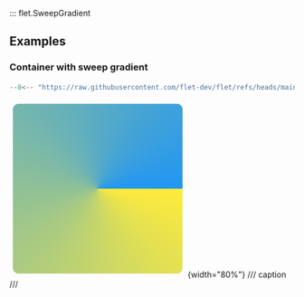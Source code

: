 ::: flet.SweepGradient

## Examples

### Container with sweep gradient

```python
--8<-- "https://raw.githubusercontent.com/flet-dev/flet/refs/heads/main/sdk/python/examples/controls/types/gradient/sweep-gradient/container.py"
```

![container](https://raw.githubusercontent.com/flet-dev/flet/main/sdk/python/examples/controls/types/gradient/sweep-gradient/media/container.png){width="80%"}
/// caption
///
